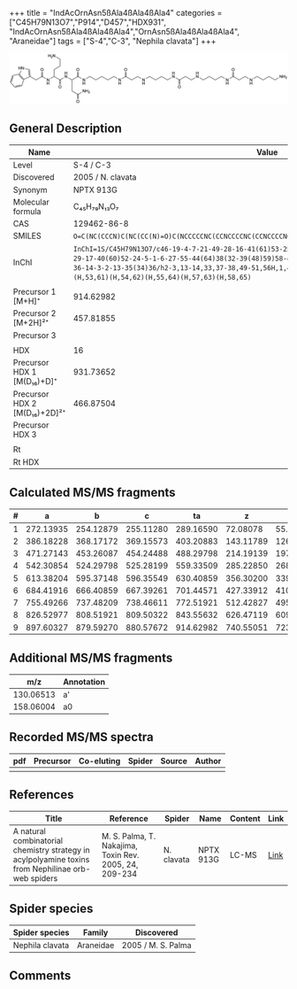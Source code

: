 +++
title = "IndAcOrnAsn5ßAla4ßAla4ßAla4"
categories = ["C45H79N13O7","P914","D457","HDX931",
"IndAcOrnAsn5ßAla4ßAla4ßAla4","OrnAsn5ßAla4ßAla4ßAla4",
"Araneidae"]
tags = ["S-4","C-3",
"Nephila clavata"]
+++

![](/img/IndAcOrnAsn5bAla4bAla4bAla4.png)

## General Description

| Name                         | Value             |
|------------------------------|-------------------|
| Level                        | S-4 / C-3                |
| Discovered                   | 2005 / N. clavata |
| Synonym                      | NPTX 913G         |
| Molecular formula            | C₄₅H₇₉N₁₃O₇       |
| CAS                          | 129462-86-8       |
| SMILES | `O=C(NC(CCCN)C(NC(CC(N)=O)C(NCCCCCNC(CCNCCCCNC(CCNCCCCNC(CCNCCCCN)=O)=O)=O)=O)=O)CC1=CNC2=C1C=CC=C2`  |
| InChI  | `InChI=1S/C45H79N13O7/c46-19-4-7-21-49-28-16-41(61)53-25-10-9-23-51-30-18-42(62)54-26-11-8-22-50-29-17-40(60)52-24-5-1-6-27-55-44(64)38(32-39(48)59)58-45(65)37(15-12-20-47)57-43(63)31-34-33-56-36-14-3-2-13-35(34)36/h2-3,13-14,33,37-38,49-51,56H,1,4-12,15-32,46-47H2,(H2,48,59)(H,52,60)(H,53,61)(H,54,62)(H,55,64)(H,57,63)(H,58,65)`  |
|                              |                   |
| Precursor 1 [M+H]⁺           | 914.62982         |
| Precursor 2 [M+2H]²⁺         | 457.81855         |
| Precursor 3                  |                   |
|                              |                   |
| HDX                          | 16                |
| Precursor HDX 1 [M(D₁₆)+D]⁺   | 931.73652         |
| Precursor HDX 2 [M(D₁₆)+2D]²⁺ | 466.87504         |
| Precursor HDX 3              |                   |
|                              |                   |
| Rt                           |                   |
| Rt HDX                       |                   |

## Calculated MS/MS fragments

| # | a         | b         | c         | ta        | z         | y         | tz        |
|---|-----------|-----------|-----------|-----------|-----------|-----------|-----------|
| 1 | 272.13935 | 254.12879 | 255.11280 | 289.16590 | 72.08078 | 55.05423 | 89.10732 |
| 2 | 386.18228 | 368.17172 | 369.15573 | 403.20883 | 143.11789 | 126.09134 | 160.14444 |
| 3 | 471.27143 | 453.26087 | 454.24488 | 488.29798 | 214.19139 | 197.16484 | 231.21794 |
| 4 | 542.30854 | 524.29798 | 525.28199 | 559.33509 | 285.22850 | 268.20195 | 302.25505 |
| 5 | 613.38204 | 595.37148 | 596.35549 | 630.40859 | 356.30200 | 339.27545 | 373.32855 |
| 6 | 684.41916 | 666.40859 | 667.39261 | 701.44571 | 427.33912 | 410.31257 | 444.36566 |
| 7 | 755.49266 | 737.48209 | 738.46611 | 772.51921 | 512.42827 | 495.40172 | 529.45481 |
| 8 | 826.52977 | 808.51921 | 809.50322 | 843.55632 | 626.47119 | 609.44464 | 643.49774 |
| 9 | 897.60327 | 879.59270 | 880.57672 | 914.62982 | 740.55051 | 723.52396 | 757.57705 |

## Additional MS/MS fragments

| m/z       | Annotation |
|-----------|------------|
| 130.06513 | a'         |
| 158.06004 | a0         |

## Recorded MS/MS spectra

| pdf | Precursor | Co-eluting | Spider | Source | Author |
|-----|-----------|------------|--------|--------|--------|
|     |           |            |        |        |        |

## References

| Title                                                                                              | Reference                                              | Spider     | Name      | Content | Link                                                              |
|----------------------------------------------------------------------------------------------------|--------------------------------------------------------|------------|-----------|---------|-------------------------------------------------------------------|
| A natural combinatorial chemistry strategy in acylpolyamine toxins from Nephilinae orb-web spiders | M. S. Palma, T. Nakajima, Toxin Rev. 2005, 24, 209-234 | N. clavata | NPTX 913G | LC-MS   | [Link](https://www.tandfonline.com/doi/abs/10.1081/TXR-200057857) |

## Spider species

| Spider species  | Family    | Discovered         |
|-----------------|-----------|--------------------|
| Nephila clavata | Araneidae | 2005 / M. S. Palma |

## Comments